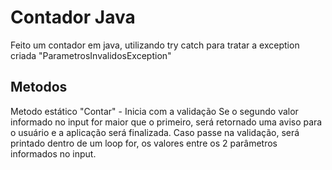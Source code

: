 # Contador Java

Feito um contador em java, utilizando try catch para tratar a exception criada "ParametrosInvalidosException"

## Metodos

Metodo estático "Contar" - 
    Inicia com a validação
        Se o segundo valor informado no input for maior que o primeiro, será retornado uma aviso para o usuário e a aplicação será finalizada.
    Caso passe na validação, será printado dentro de um loop for, os valores entre os 2 parâmetros informados no input.